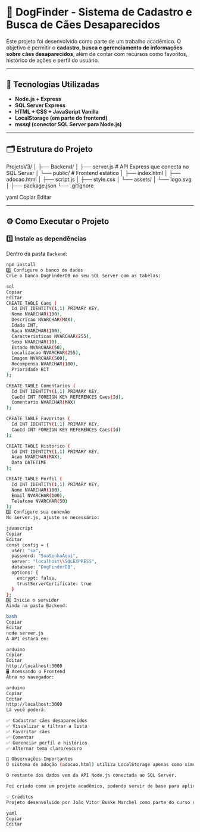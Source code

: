 # 🐾 DogFinder - Sistema de Cadastro e Busca de Cães Desaparecidos

Este projeto foi desenvolvido como parte de um trabalho acadêmico. O objetivo é permitir o **cadastro, busca e gerenciamento de informações sobre cães desaparecidos**, além de contar com recursos como favoritos, histórico de ações e perfil do usuário.

---

## 🚀 Tecnologias Utilizadas

- **Node.js + Express**
- **SQL Server Express**
- **HTML + CSS + JavaScript Vanilla**
- **LocalStorage (em parte do frontend)**
- **mssql (conector SQL Server para Node.js)**

---

## 🗂 Estrutura do Projeto

ProjetoV3/
│
├── Backend/
│ ├── server.js # API Express que conecta no SQL Server
│ └── public/ # Frontend estático
│ ├── index.html
│ ├── adocao.html
│ ├── script.js
│ ├── style.css
│ └── assets/
│ └── logo.svg
│
├── package.json
└── .gitignore

yaml
Copiar
Editar

---

## ⚙️ Como Executar o Projeto

### 1️⃣ Instale as dependências

Dentro da pasta `Backend`:

```bash
npm install
2️⃣ Configure o banco de dados
Crie o banco DogFinderDB no seu SQL Server com as tabelas:

sql
Copiar
Editar
CREATE TABLE Caes (
  Id INT IDENTITY(1,1) PRIMARY KEY,
  Nome NVARCHAR(100),
  Descricao NVARCHAR(MAX),
  Idade INT,
  Raca NVARCHAR(100),
  Caracteristicas NVARCHAR(255),
  Sexo NVARCHAR(10),
  Estado NVARCHAR(50),
  Localizacao NVARCHAR(255),
  Imagem NVARCHAR(500),
  Recompensa NVARCHAR(100),
  Prioridade BIT
);

CREATE TABLE Comentarios (
  Id INT IDENTITY(1,1) PRIMARY KEY,
  CaoId INT FOREIGN KEY REFERENCES Caes(Id),
  Comentario NVARCHAR(MAX)
);

CREATE TABLE Favoritos (
  Id INT IDENTITY(1,1) PRIMARY KEY,
  CaoId INT FOREIGN KEY REFERENCES Caes(Id)
);

CREATE TABLE Historico (
  Id INT IDENTITY(1,1) PRIMARY KEY,
  Acao NVARCHAR(MAX),
  Data DATETIME
);

CREATE TABLE Perfil (
  Id INT IDENTITY(1,1) PRIMARY KEY,
  Nome NVARCHAR(100),
  Email NVARCHAR(100),
  Telefone NVARCHAR(50)
);
3️⃣ Configure sua conexão
No server.js, ajuste se necessário:

javascript
Copiar
Editar
const config = {
  user: "sa",
  password: "SuaSenhaAqui",
  server: "localhost\\SQLEXPRESS",
  database: "DogFinderDB",
  options: {
    encrypt: false,
    trustServerCertificate: true
  }
};
4️⃣ Inicie o servidor
Ainda na pasta Backend:

bash
Copiar
Editar
node server.js
A API estará em:

arduino
Copiar
Editar
http://localhost:3000
🖥 Acessando o Frontend
Abra no navegador:

arduino
Copiar
Editar
http://localhost:3000
Lá você poderá:

✅ Cadastrar cães desaparecidos
✅ Visualizar e filtrar a lista
✅ Favoritar cães
✅ Comentar
✅ Gerenciar perfil e histórico
✅ Alternar tema claro/escuro

📝 Observações Importantes
O sistema de adoção (adocao.html) utiliza LocalStorage apenas como simulação.

O restante dos dados vem da API Node.js conectada ao SQL Server.

Foi criado como um projeto acadêmico, podendo servir de base para aplicações reais com melhorias.

💡 Créditos
Projeto desenvolvido por João Vitor Buske Marchel como parte do curso de Ads.

yaml
Copiar
Editar
